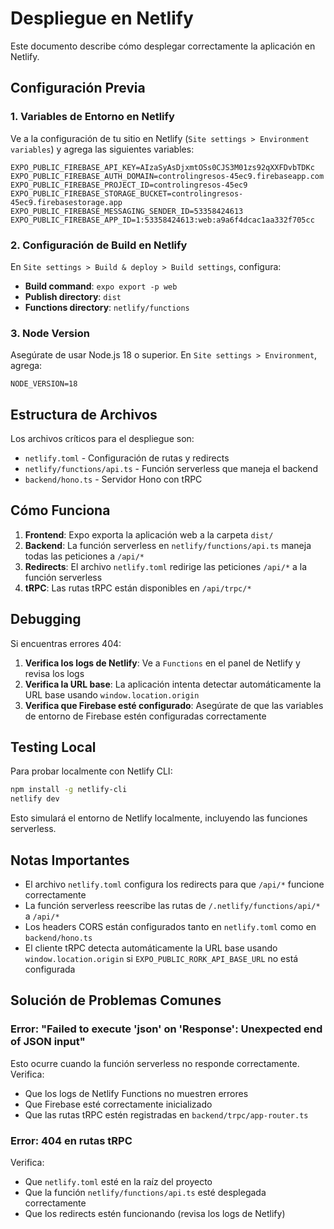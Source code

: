 # Despliegue en Netlify

Este documento describe cómo desplegar correctamente la aplicación en Netlify.

## Configuración Previa

### 1. Variables de Entorno en Netlify

Ve a la configuración de tu sitio en Netlify (`Site settings > Environment variables`) y agrega las siguientes variables:

```
EXPO_PUBLIC_FIREBASE_API_KEY=AIzaSyAsDjxmtOSs0CJS3M01zs92qXXFDvbTDKc
EXPO_PUBLIC_FIREBASE_AUTH_DOMAIN=controlingresos-45ec9.firebaseapp.com
EXPO_PUBLIC_FIREBASE_PROJECT_ID=controlingresos-45ec9
EXPO_PUBLIC_FIREBASE_STORAGE_BUCKET=controlingresos-45ec9.firebasestorage.app
EXPO_PUBLIC_FIREBASE_MESSAGING_SENDER_ID=53358424613
EXPO_PUBLIC_FIREBASE_APP_ID=1:53358424613:web:a9a6f4dcac1aa332f705cc
```

### 2. Configuración de Build en Netlify

En `Site settings > Build & deploy > Build settings`, configura:

- **Build command**: `expo export -p web`
- **Publish directory**: `dist`
- **Functions directory**: `netlify/functions`

### 3. Node Version

Asegúrate de usar Node.js 18 o superior. En `Site settings > Environment`, agrega:

```
NODE_VERSION=18
```

## Estructura de Archivos

Los archivos críticos para el despliegue son:

- `netlify.toml` - Configuración de rutas y redirects
- `netlify/functions/api.ts` - Función serverless que maneja el backend
- `backend/hono.ts` - Servidor Hono con tRPC

## Cómo Funciona

1. **Frontend**: Expo exporta la aplicación web a la carpeta `dist/`
2. **Backend**: La función serverless en `netlify/functions/api.ts` maneja todas las peticiones a `/api/*`
3. **Redirects**: El archivo `netlify.toml` redirige las peticiones `/api/*` a la función serverless
4. **tRPC**: Las rutas tRPC están disponibles en `/api/trpc/*`

## Debugging

Si encuentras errores 404:

1. **Verifica los logs de Netlify**: Ve a `Functions` en el panel de Netlify y revisa los logs
2. **Verifica la URL base**: La aplicación intenta detectar automáticamente la URL base usando `window.location.origin`
3. **Verifica que Firebase esté configurado**: Asegúrate de que las variables de entorno de Firebase estén configuradas correctamente

## Testing Local

Para probar localmente con Netlify CLI:

```bash
npm install -g netlify-cli
netlify dev
```

Esto simulará el entorno de Netlify localmente, incluyendo las funciones serverless.

## Notas Importantes

- El archivo `netlify.toml` configura los redirects para que `/api/*` funcione correctamente
- La función serverless reescribe las rutas de `/.netlify/functions/api/*` a `/api/*`
- Los headers CORS están configurados tanto en `netlify.toml` como en `backend/hono.ts`
- El cliente tRPC detecta automáticamente la URL base usando `window.location.origin` si `EXPO_PUBLIC_RORK_API_BASE_URL` no está configurada

## Solución de Problemas Comunes

### Error: "Failed to execute 'json' on 'Response': Unexpected end of JSON input"

Esto ocurre cuando la función serverless no responde correctamente. Verifica:
- Que los logs de Netlify Functions no muestren errores
- Que Firebase esté correctamente inicializado
- Que las rutas tRPC estén registradas en `backend/trpc/app-router.ts`

### Error: 404 en rutas tRPC

Verifica:
- Que `netlify.toml` esté en la raíz del proyecto
- Que la función `netlify/functions/api.ts` esté desplegada correctamente
- Que los redirects estén funcionando (revisa los logs de Netlify)
